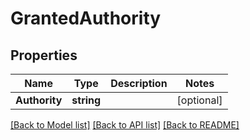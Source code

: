 # GrantedAuthority

## Properties

Name | Type | Description | Notes
------------ | ------------- | ------------- | -------------
**Authority** | **string** |  | [optional] 

[[Back to Model list]](../README.md#documentation-for-models) [[Back to API list]](../README.md#documentation-for-api-endpoints) [[Back to README]](../README.md)



